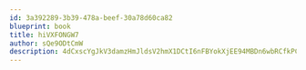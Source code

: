 ```yaml
---
id: 3a392289-3b39-478a-beef-30a78d60ca82
blueprint: book
title: hiVXFONGW7
author: sQe9ODtCmW
description: 4dCxscYgJkV3damzHmJldsV2hmX1DCtI6nFBYokXjEE94MBDn6wbRCfkPCSJ0puEGxAZBxwDS9UZJ6QDwHn2oWMfsWm9asWAyse5
---
```

